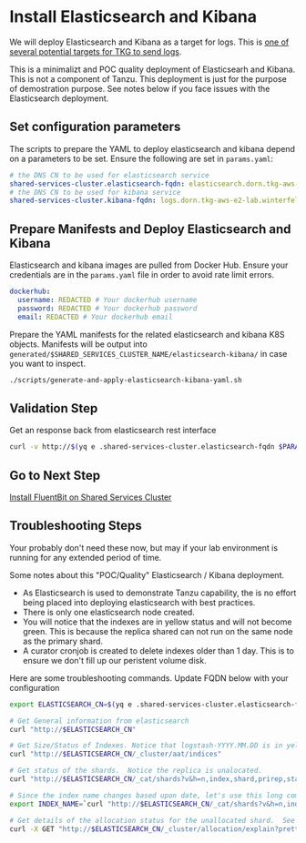 # Install Elasticsearch and Kibana

We will deploy Elasticsearch and Kibana as a target for logs.  This is [one of several potential targets for TKG to send logs](https://docs.vmware.com/en/VMware-Tanzu-Kubernetes-Grid/1.4/vmware-tanzu-kubernetes-grid-14/GUID-packages-logging-fluentbit.html).

This is a minimalizt and POC quality deployment of Elasticsearh and Kibana.  This is not a component of Tanzu.  This deployment is just for the purpose of demostration purpose.  See notes below if you face issues with the Elasticsearch deployment.

## Set configuration parameters

The scripts to prepare the YAML to deploy elasticsearch and kibana depend on a parameters to be set.  Ensure the following are set in `params.yaml`:

```yaml
# the DNS CN to be used for elasticsearch service
shared-services-cluster.elasticsearch-fqdn: elasticsearch.dorn.tkg-aws-e2-lab.winterfell.live
# the DNS CN to be used for kibana service
shared-services-cluster.kibana-fqdn: logs.dorn.tkg-aws-e2-lab.winterfell.live
```

## Prepare Manifests and Deploy Elasticsearch and Kibana

Elasticsearch and kibana images are pulled from Docker Hub.  Ensure your credentials are in the `params.yaml` file in order to avoid rate limit errors.

```yaml
dockerhub:
  username: REDACTED # Your dockerhub username
  password: REDACTED # Your dockerhub password
  email: REDACTED # Your dockerhub email
```

Prepare the YAML manifests for the related elasticsearch and kibana K8S objects.  Manifests will be output into `generated/$SHARED_SERVICES_CLUSTER_NAME/elasticsearch-kibana/` in case you want to inspect.

```bash
./scripts/generate-and-apply-elasticsearch-kibana-yaml.sh
```

## Validation Step

Get an response back from elasticsearch rest interface

```bash
curl -v http://$(yq e .shared-services-cluster.elasticsearch-fqdn $PARAMS_YAML)
```

## Go to Next Step

[Install FluentBit on Shared Services Cluster](07_fluentbit_ssc.md)

## Troubleshooting Steps

Your probably don't need these now, but may if your lab environment is running for any extended period of time.

Some notes about this "POC/Quality" Elasticsearch / Kibana deployment.
- As Elasticsearch is used to demonstrate Tanzu capability, the is no effort being placed into deploying elasticsearch with best practices.  
- There is only one elasticsearch node created.  
- You will notice that the indexes are in yellow status and will not become green.  This is because the replica shared can not run on the same node as the primary shard.
- A curator cronjob is created to delete indexes older than 1 day. This is to ensure we don't fill up our peristent volume disk.

Here are some troubleshooting commands.  Update FQDN below with your configuration

```bash
export ELASTICSEARCH_CN=$(yq e .shared-services-cluster.elasticsearch-fqdn $PARAMS_YAML)

# Get General information from elasticsearch
curl "http://$ELASTICSEARCH_CN"

# Get Size/Status of Indexes. Notice that logstash-YYYY.MM.DD is in yellow (typically a shard in the index is not active)
curl "http://$ELASTICSEARCH_CN/_cluster/aat/indices"

# Get status of the shards.  Notice the replica is unalocated.
curl "http://$ELASTICSEARCH_CN/_cat/shards?v&h=n,index,shard,prirep,state,sto,sc,unassigned.reason,unassigned.details&s=sto,index"

# Since the index name changes based upon date, let's use this long command to retrieve the unassigned index name, to be used in ex command
export INDEX_NAME=`curl "http://$ELASTICSEARCH_CN/_cat/shards?v&h=n,index,shard,prirep,state,sto,sc,unassigned.reason,unassigned.details&s=sto,index" | grep UNASSIGNED | awk '{print $(1)}'`

# Get details of the allocation status for the unallocated shard.  See that it is not allocated because we only have one node in our cluster and replica can not be placed on same node as the primary
curl -X GET "http://$ELASTICSEARCH_CN/_cluster/allocation/explain?pretty" -H 'Content-Type: application/json' -d"{\"index\": \"$INDEX_NAME\",\"shard\": 0,\"primary\": false }"
```

